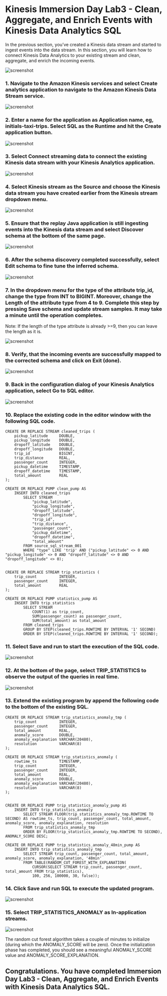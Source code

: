 # Kinesis Immersion Day Lab3 - Clean, Aggregate, and Enrich Events with Kinesis Data Analytics SQL

In the previous section, you’ve created a Kinesis data stream and started to ingest events into the data stream. In this section, you will learn how to connect Kinesis Data Analytics to your existing stream and clean, aggregate, and enrich the incoming events.

![screenshot](images/arch3.png)

### 1.	Navigate to the Amazon Kinesis services and select Create analytics application to navigate to the Amazon Kinesis Data Stream service.

![screenshot](images/Picture2.png)


### 2.	Enter a name for the application as Application name, eg, initials-taxi-trips. Select SQL as the Runtime and hit the Create application button.

![screenshot](images/Picture3.png)

### 3.	Select Connect streaming data to connect the existing Kinesis data stream with your Kinesis Analytics application.

![screenshot](images/Picture4.png)

### 4.  Select Kinesis stream as the Source and choose the Kinesis data stream you have created earlier from the Kinesis stream dropdown menu.

![screenshot](images/Picture6.png)

### 5.	Ensure that the replay Java application is still ingesting events into the Kinesis data stream and select Discover schema at the bottom of the same page.

![screenshot](images/Picture7.png)

### 6.	After the schema discovery completed successfully, select Edit schema to fine tune the inferred schema.

![screenshot](images/Picture8.png)

### 7.	In the dropdown menu for the type of the attribute trip_id, change the type from INT to BIGINT. Moreover, change the Length of the attribute type from 4 to 9. Complete this step by pressing Save schema and update stream samples. It may take a minute until the operation completes.

Note: If the length of the type attribute is already >=9, then you can leave the length as it is.


![screenshot](images/Picture9.png)

### 8.	Verify, that the incoming events are successfully mapped to the corrected schema and click on Exit (done). 

![screenshot](images/Picture10.png)

### 9.	Back in the configuration dialog of your Kinesis Analytics application, select Go to SQL editor.

![screenshot](images/Picture11.png)

### 10.	Replace the existing code in the editor window with the following SQL code.

```
CREATE OR REPLACE STREAM cleaned_trips (
    pickup_latitude     DOUBLE,    
    pickup_longitude    DOUBLE,    
    dropoff_latitude    DOUBLE,    
    dropoff_longitude   DOUBLE,
    trip_id             BIGINT,
    trip_distance       REAL,
    passenger_count     INTEGER,
    pickup_datetime     TIMESTAMP,
    dropoff_datetime    TIMESTAMP,
    total_amount        REAL
);

CREATE OR REPLACE PUMP clean_pump AS 
    INSERT INTO cleaned_trips
        SELECT STREAM
            "pickup_latitude", 
            "pickup_longitude", 
            "dropoff_latitude", 
            "dropoff_longitude", 
            "trip_id", 
            "trip_distance", 
            "passenger_count", 
            "pickup_datetime",
            "dropoff_datetime",
            "total_amount"
        FROM source_sql_stream_001
        WHERE "type" LIKE 'trip' AND ("pickup_latitude" <> 0 AND "pickup_longitude" <> 0 AND "dropoff_latitude" <> 0 AND "dropoff_longitude" <> 0);


CREATE OR REPLACE STREAM trip_statistics (
    trip_count          INTEGER,
    passenger_count     INTEGER,
    total_amount        REAL
);

CREATE OR REPLACE PUMP statistics_pump AS 
    INSERT INTO trip_statistics
        SELECT STREAM
            COUNT(1) as trip_count, 
            SUM(passenger_count) as passenger_count, 
            SUM(total_amount) as total_amount
        FROM cleaned_trips
        GROUP BY STEP(cleaned_trips.ROWTIME BY INTERVAL '1' SECOND)
        ORDER BY STEP(cleaned_trips.ROWTIME BY INTERVAL '1' SECOND);

```

### 11.	Select Save and run to start the execution of the SQL code.

![screenshot](images/Picture12.png)

### 12.	At the bottom of the page, select TRIP_STATISTICS to observe the output of the queries in real time.

![screenshot](images/Picture13.png)

### 13.	Extend the existing program by append the following code to the bottom of the existing SQL.

```
CREATE OR REPLACE STREAM trip_statistics_anomaly_tmp (
    trip_count          INTEGER,
    passenger_count     INTEGER,
    total_amount        REAL,
    anomaly_score       DOUBLE,
    anomaly_explanation VARCHAR(20480),
    resolution          VARCHAR(8)
);

CREATE OR REPLACE STREAM trip_statistics_anomaly (
    rowtime_ts          TIMESTAMP,
    trip_count          INTEGER,
    passenger_count     INTEGER,
    total_amount        REAL,
    anomaly_score       DOUBLE,
    anomaly_explanation VARCHAR(20480),
    resolution          VARCHAR(8)
);


CREATE OR REPLACE PUMP trip_statistics_anomaly_pump AS 
    INSERT INTO trip_statistics_anomaly
        SELECT STREAM FLOOR(trip_statistics_anomaly_tmp.ROWTIME TO SECOND) AS rowtime_ts, trip_count, passenger_count, total_amount, anomaly_score, anomaly_explanation, resolution
        FROM trip_statistics_anomaly_tmp
        ORDER BY FLOOR(trip_statistics_anomaly_tmp.ROWTIME TO SECOND), ANOMALY_SCORE DESC;

CREATE OR REPLACE PUMP trip_statistics_anomaly_48min_pump AS 
    INSERT INTO trip_statistics_anomaly_tmp
        SELECT STREAM trip_count, passenger_count, total_amount, anomaly_score, anomaly_explanation, '48min'
        FROM TABLE(RANDOM_CUT_FOREST_WITH_EXPLANATION(
            CURSOR(SELECT STREAM trip_count, passenger_count, total_amount FROM trip_statistics),
            100, 256, 100000, 30, false));

```

### 14.	Click Save and run SQL to execute the updated program.

![screenshot](images/Picture14.png)

### 15.	Select TRIP_STATISTICS_ANOMALY as In-application streams.

![screenshot](images/Picture15.png)

The random cut forest algorithm takes a couple of minutes to initialize (during which the ANOMALY_SCORE will be zero). Once the initialization phase has completed, you should see a meaningful ANOMALY_SCORE value and ANOMALY_SCORE_EXPLANATION. 

## Congratulations.  You have completed Immersion Day Lab3 - Clean, Aggregate, and Enrich Events with Kinesis Data Analytics SQL.